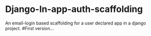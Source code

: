 # Django-In-app-auth-scaffolding
An email-login based scaffolding for a user declared app in a django project.
#First version...
